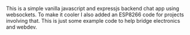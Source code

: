 This is a simple vanilla javascript and expressjs backend chat app using websockets.
To make it cooler I also added an ESP8266 code for projects involving that. 
This is just some example code to help bridge electronics and webdev.
